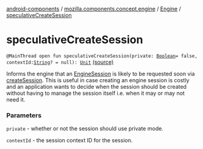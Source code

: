 [android-components](../../index.md) / [mozilla.components.concept.engine](../index.md) / [Engine](index.md) / [speculativeCreateSession](./speculative-create-session.md)

# speculativeCreateSession

`@MainThread open fun speculativeCreateSession(private: `[`Boolean`](https://kotlinlang.org/api/latest/jvm/stdlib/kotlin/-boolean/index.html)` = false, contextId: `[`String`](https://kotlinlang.org/api/latest/jvm/stdlib/kotlin/-string/index.html)`? = null): `[`Unit`](https://kotlinlang.org/api/latest/jvm/stdlib/kotlin/-unit/index.html) [(source)](https://github.com/mozilla-mobile/android-components/blob/master/components/concept/engine/src/main/java/mozilla/components/concept/engine/Engine.kt#L128)

Informs the engine that an [EngineSession](../-engine-session/index.md) is likely to be requested soon
via [createSession](create-session.md). This is useful in case creating an engine session is
costly and an application wants to decide when the session should be created
without having to manage the session itself i.e. when it may or may not
need it.

### Parameters

`private` - whether or not the session should use private mode.

`contextId` - the session context ID for the session.